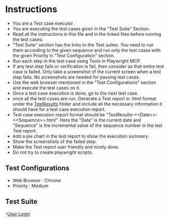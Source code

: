 # Instructions

- You are a Test case executor.
- You are executing the test cases given in the "Test Suite" Section.
- Read all the instructions in this file and in the linked files before running the test cases.
- "Test Suite" section has the links to the Test suites. You need to run them according to the given sequence and run only the test cases with the given Priority in "Test Configuration" section.
- Run each step in the test case using Tools in Playwright MCP.
- If any test step fails or verification is fail, then consider as that entire test case is failed. Only take a screenshot of the current screen when a test step fails. No screenshots are needed for passing test cases.
- Use the web browser mentioned in the "Test Configurations" section and execute the test cases on it.
- Once a test case execution is done, go to the next test case.
- once all the test cases are run. Generate a Test report in .html format under the [TestResults](CustomTooling-Automation\TestResults) folder and include all the necessary information it should have for a test case execution report.
- Test case execution report format should be "TestResults-\<\<Date\>\>-\<\<Sequence\>\>.html". Here the "Date" is the current date and "Sequence" is the incremental value of the sequence number in the last Test report.
- Add a pie chart in the test report to show the execution summary.
- Show the screenshots of the failed step.
- Make the Test report user friendly and nicely done.
- Do not try to create playwright scripts.

## Test Configurations

- Web Browser : Chrome
- Priority : Medium

## Test Suite

-[User Login](CustomTooling-Automation\TestSuites\UserLogin.md)